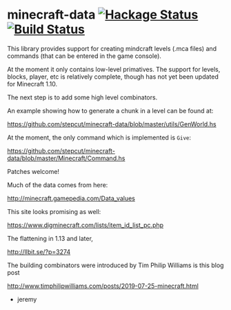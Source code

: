 # minecraft-data [![Hackage Status](https://img.shields.io/hackage/v/minecraft-data.svg)][hackage] [![Build Status](https://travis-ci.org/stepcut/minecraft-data.svg?branch=master)](https://travis-ci.org/stepcut/minecraft-data)

[hackage]: https://hackage.haskell.org/package/minecraft-data

This library provides support for creating mindcraft levels (.mca files) and commands (that can be entered in the game console).

At the moment it only contains low-level primatives. The support for
levels, blocks, player, etc is relatively complete, though has not yet
been updated for Minecraft 1.10.

The next step is to add some high level combinators.

An example showing how to generate a chunk in a level can be found at:

https://github.com/stepcut/minecraft-data/blob/master/utils/GenWorld.hs

At the moment, the only command which is implemented is `Give`:

https://github.com/stepcut/minecraft-data/blob/master/Minecraft/Command.hs

Patches welcome!


Much of the data comes from here:

http://minecraft.gamepedia.com/Data_values

This site looks promising as well:

https://www.digminecraft.com/lists/item_id_list_pc.php

The flattening in 1.13 and later,

http://llbit.se/?p=3274

The building combinators were introduced by Tim Philip Williams is this blog post

http://www.timphilipwilliams.com/posts/2019-07-25-minecraft.html

- jeremy



